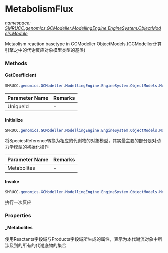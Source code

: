 ﻿# MetabolismFlux
_namespace: [SMRUCC.genomics.GCModeller.ModellingEngine.EngineSystem.ObjectModels.Module](./index.md)_

Metaolism reaction basetype in GCModeller ObjectModels.(GCModeller计算引擎之中的代谢反应对象模型类型的基类)



### Methods

#### GetCoefficient
```csharp
SMRUCC.genomics.GCModeller.ModellingEngine.EngineSystem.ObjectModels.Module.MetabolismFlux.GetCoefficient(System.String)
```


|Parameter Name|Remarks|
|--------------|-------|
|UniqueId|-|


#### Initialize
```csharp
SMRUCC.genomics.GCModeller.ModellingEngine.EngineSystem.ObjectModels.Module.MetabolismFlux.Initialize(SMRUCC.genomics.GCModeller.ModellingEngine.EngineSystem.ObjectModels.Entity.Compound[],Microsoft.VisualBasic.Logging.LogFile)
```
将SpeciesReference转换为相应的代谢物的对象模型，其实最主要的部分是对动力学模型的初始化操作

|Parameter Name|Remarks|
|--------------|-------|
|Metabolites|-|


#### Invoke
```csharp
SMRUCC.genomics.GCModeller.ModellingEngine.EngineSystem.ObjectModels.Module.MetabolismFlux.Invoke
```
执行一次反应


### Properties

#### _Metabolites
使用Reactants字段域与Products字段域所生成的属性，表示为本代谢流对象中所涉及到的所有的代谢底物的集合
